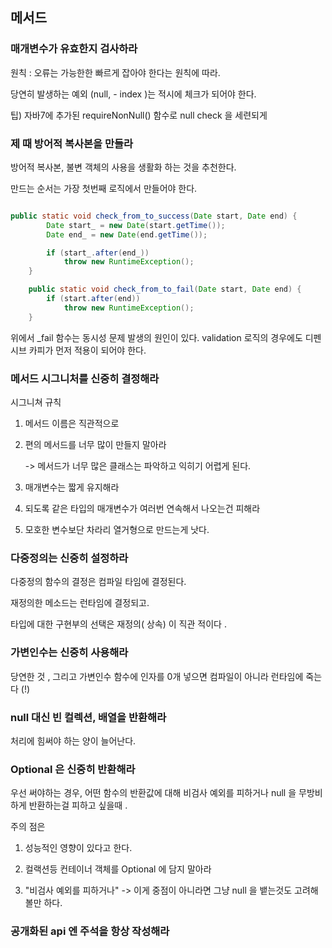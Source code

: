 
## 메서드

### 매개변수가 유효한지 검사하라

원칙 : 오류는 가능한한 빠르게 잡아야 한다는 원칙에 따라.

당연히 발생하는 예외 (null, - index )는 적시에 체크가 되어야 한다. 

팁) 자바7에 추가된 requireNonNull() 함수로 null check 을 세련되게




### 제 때  방어적 복사본을 만들라

방어적 복사본, 불변 객체의 사용을 생활화 하는 것을 추천한다. 

만드는 순서는 가장 첫번째 로직에서 만들어야 한다.

```java

public static void check_from_to_success(Date start, Date end) {
		Date start_ = new Date(start.getTime());
		Date end_ = new Date(end.getTime());

		if (start_.after(end_))
			throw new RuntimeException();
	}

	public static void check_from_to_fail(Date start, Date end) {
		if (start.after(end))
			throw new RuntimeException();
	}

```

위에서 _fail 함수는 동시성 문제 발생의 원인이 있다.
validation 로직의 경우에도 디펜시브 카피가 먼저 적용이 되어야 한다. 




### 메서드 시그니처를 신중히 결정해라 

시그니쳐 규칙

1. 메서드 이름은 직관적으로

2. 편의 메서드를 너무 많이 만들지 말아라

   -> 메서드가 너무 많은 클래스는 파악하고 익히기 어렵게 된다.

3. 매개변수는 짧게 유지해라 

4. 되도록 같은 타입의 매개변수가 여러번 연속해서 나오는건 피해라 

5. 모호한 변수보단 차라리 열거형으로 만드는게 낫다. 




### 다중정의는 신중히 설정하라 


다중정의 함수의 결정은 컴파일 타임에 결정된다.

재정의한 메소드는 런타임에 결정되고.

타입에 대한 구현부의 선택은 재정의( 상속) 이 직관 적이다 .

### 가변인수는 신중히 사용해라 

당연한 것 , 그리고 가변인수 함수에 인자를 0개 넣으면 
컴파일이 아니라 런타임에 죽는다 (!)


### null 대신 빈 컬렉션, 배열을 반환해라 

처리에 힘써야 하는 양이 늘어난다.




### Optional 은 신중히 반환해라 

우선 써야하는 경우, 어떤 함수의 반환값에 대해 비검사 예외를 피하거나 null 을 무방비하게 반환하는걸 피하고 싶을때 .

주의 점은

1. 성능적인 영향이 있다고 한다.

2. 컬랙션등 컨테이너 객체를 Optional 에 담지 말아라 

3. "비검사 예외를 피하거나" -> 이게 중점이 아니라면 그냥 null 을 뱉는것도 고려해 볼만 하다.




### 공개화된 api 엔 주석을 항상 작성해라 